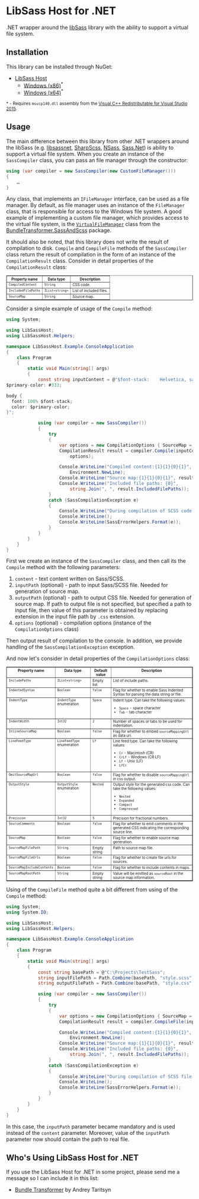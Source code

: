 # LibSass Host for .NET

.NET wrapper around the [libSass](http://sass-lang.com/libsass) library with the ability to support a virtual file system.

## Installation
This library can be installed through NuGet:

 * [LibSass Host](http://nuget.org/packages/LibSassHost/1.0.0-alpha1)
   * [Windows (x86)](http://nuget.org/packages/LibSassHost.Native.win-x86/1.0.0-alpha1)<sup>*</sup>
   * [Windows (x64)](http://nuget.org/packages/LibSassHost.Native.win-x64/1.0.0-alpha1)<sup>*</sup>

<sup>* - Requires `msvcp140.dll` assembly from the [Visual C++ Redistributable for Visual Studio 2015](http://www.microsoft.com/en-us/download/details.aspx?id=48145).<sup>

## Usage
The main difference between this library from other .NET wrappers around the libSass (e.g. [libsassnet](https://github.com/darrenkopp/libsass-net/), [SharpScss](https://github.com/xoofx/SharpScss), [NSass](https://github.com/TBAPI-0KA/NSass), [Sass.Net](http://libsassnet.codeplex.com/)) is ability to support a virtual file system. When you create an instance of the <code title="LibSassHost.SassCompiler">SassCompiler</code> class, you can pass an file manager through the constructor:

```csharp
using (var compiler = new SassCompiler(new CustomFileManager()))
{
	…
}
```

Any class, that implements an <code title="LibSassHost.IFileManager">IFileManager</code> interface, can be used as a file manager. By default, as file manager uses an instance of the <code title="LibSassHost.FileManager">FileManager</code> class, that is responsible for access to the Windows file system. A good example of implementing a custom file manager, which provides access to the virtual file system, is the <a href="https://bundletransformer.codeplex.com/SourceControl/latest#BundleTransformer.SassAndScss/Internal/VirtualFileManager.cs" target="_blank"><code title="BundleTransformer.SassAndScss.Internal.VirtualFileManager">VirtualFileManager</code></a> class from the <a href="http://nuget.org/packages/BundleTransformer.SassAndScss" target="_blank">BundleTransformer.SassAndScss</a> package.

It should also be noted, that this library does not write the result of compilation to disk. `Compile` and `CompileFile` methods of the <code title="LibSassHost.SassCompiler">SassCompiler</code> class return the result of compilation in the form of an instance of the <code title="LibSassHost.CompilationResult">CompilationResult</code> class. Consider in detail properties of the <code title="LibSassHost.CompilationResult">CompilationResult</code> class:

<table border="1" style="font-size: 0.7em">
	<thead>
		<tr valign="top">
			<th>Property name</th>
			<th>Data&nbsp;type</th>
			<th>Description</th>
		</tr>
	</thead>
	<tbody>
		<tr valign="top">
			<td><code>CompiledContent</code></td>
			<td><code title="System.String">String</code></td>
			<td>CSS code.</td>
		</tr>
		<tr valign="top">
			<td><code>IncludedFilePaths</code></td>
			<td><code title="System.Collections.Generic.IList&lt;string&gt;">IList&lt;string&gt;</code></td>
			<td>List of included files.</td>
		</tr>
		<tr valign="top">
			<td><code>SourceMap</code></td>
			<td><code title="System.String">String</code></td>
			<td>Source map.</td>
		</tr>
	</tbody>
</table>

Consider a simple example of usage of the `Compile` method:

```csharp
using System;

using LibSassHost;
using LibSassHost.Helpers;

namespace LibSassHost.Example.ConsoleApplication
{
	class Program
	{
		static void Main(string[] args)
		{
			const string inputContent = @"$font-stack:    Helvetica, sans-serif;
$primary-color: #333;

body {
  font: 100% $font-stack;
  color: $primary-color;
}";

			using (var compiler = new SassCompiler())
			{
				try
				{
					var options = new CompilationOptions { SourceMap = true };
					CompilationResult result = compiler.Compile(inputContent, "input.scss", "output.css",
						options);

					Console.WriteLine("Compiled content:{1}{1}{0}{1}", result.CompiledContent,
						Environment.NewLine);
					Console.WriteLine("Source map:{1}{1}{0}{1}", result.SourceMap, Environment.NewLine);
					Console.WriteLine("Included file paths: {0}", 
						string.Join(", ", result.IncludedFilePaths));
				}
				catch (SassСompilationException e)
				{
					Console.WriteLine("During compilation of SCSS code an error occurred. See details:");
					Console.WriteLine();
					Console.WriteLine(SassErrorHelpers.Format(e));
				}
			}
		}
	}
}
```

First we create an instance of the <code title="LibSassHost.SassCompiler">SassCompiler</code> class, and then call its the `Compile` method with the following parameters:

 1. `content` - text content written on Sass/SCSS.
 2. `inputPath` (optional) - path to input Sass/SCSS file. Needed for generation of source map.
 3. `outputPath` (optional) - path to output CSS file. Needed for generation of source map. If path to output file is not specified, but specified a path to input file, then value of this parameter is obtained by replacing extension in the input file path by `.css` extension.
 4. `options` (optional) - compilation options (instance of the <code title="LibSassHost.CompilationOptions">CompilationOptions</code> class)

Then output result of compilation to the console. In addition, we provide handling of the <code title="LibSassHost.SassСompilationException">SassСompilationException</code> exception.

And now let's consider in detail properties of the <code title="LibSassHost.CompilationOptions">CompilationOptions</code> class:

<table border="1" style="font-size: 0.7em">
	<thead>
		<tr valign="top">
			<th>Property name</th>
			<th>Data&nbsp;type</th>
			<th>Default value</th>
			<th>Description</th>
		</tr>
	</thead>
	<tbody>
		<tr valign="top">
			<td><code>IncludePaths</code></td>
			<td><code title="System.Collections.Generic.IList&lt;string&gt;">IList&lt;string&gt;</code></td>
			<td>Empty list</td>
			<td>List of include paths.</td>
		</tr>
		<tr valign="top">
			<td><code>IndentedSyntax</code></td>
			<td><code title="System.Boolean">Boolean</code></td>
			<td><code>false</code></td>
			<td>Flag for whether to enable Sass Indented Syntax for parsing the data string or file.</td>
		</tr>
		<tr valign="top">
			<td><code>IndentType</code></td>
			<td><code title="LibSassHost.IndentType">IndentType</code> enumeration</td>
			<td><code>Space</code></td>
			<td>Indent type. Can take the following values:
				<ul>
					<li><code>Space</code> - space character</li>
					<li><code>Tab</code> - tab character</li>
				</ul>
			</td>
		</tr>
		<tr valign="top">
			<td><code>IndentWidth</code></td>
			<td><code title="System.Int32">Int32</code></td>
			<td><code>2</code></td>
			<td>Number of spaces or tabs to be used for indentation.</td>
		</tr>
		<tr valign="top">
			<td><code>InlineSourceMap</code></td>
			<td><code title="System.Boolean">Boolean</code></td>
			<td><code>false</code></td>
			<td>Flag for whether to embed <code>sourceMappingUrl</code> as data uri.</td>
		</tr>
		<tr valign="top">
			<td><code>LineFeedType</code></td>
			<td><code title="LibSassHost.LineFeedType">LineFeedType</code> enumeration</td>
			<td><code>Lf</code></td>
			<td>Line feed type. Can take the following values:
				<ul>
					<li><code>Cr</code> - Macintosh (CR)</li>
					<li><code>CrLf</code> - Windows (CR LF)</li>
					<li><code>Lf</code> - Unix (LF)</li>
					<li><code>LfCr</code></li>
				</ul>
			</td>
		</tr>
		<tr valign="top">
			<td><code>OmitSourceMapUrl</code></td>
			<td><code title="System.Boolean">Boolean</code></td>
			<td><code>false</code></td>
			<td>Flag for whether to disable <code>sourceMappingUrl</code> in css output.</td>
		</tr>
		<tr valign="top">
			<td><code>OutputStyle</code></td>
			<td><code title="LibSassHost.OutputStyle">OutputStyle</code> enumeration</td>
			<td><code>Nested</code></td>
			<td>Output style for the generated css code. Can take the following values:
				<ul>
					<li><code>Nested</code></li>
					<li><code>Expanded</code></li>
					<li><code>Compact</code></li>
					<li><code>Compressed</code></li>
				</ul>
			</td>
		</tr>
		<tr valign="top">
			<td><code>Precision</code></td>
			<td><code title="System.Int32">Int32</code></td>
			<td><code>5</code></td>
			<td>Precision for fractional numbers.</td>
		</tr>
		<tr valign="top">
			<td><code>SourceComments</code></td>
			<td><code title="System.Boolean">Boolean</code></td>
			<td><code>false</code></td>
			<td>Flag for whether to emit comments in the generated CSS indicating the corresponding source line.</td>
		</tr>
		<tr valign="top">
			<td><code>SourceMap</code></td>
			<td><code title="System.Boolean">Boolean</code></td>
			<td><code>false</code></td>
			<td>Flag for whether to enable source map generation.</td>
		</tr>
		<tr valign="top">
			<td><code>SourceMapFilePath</code></td>
			<td><code title="System.String">String</code></td>
			<td>Empty string</td>
			<td>Path to source map file.</td>
		</tr>
		<tr valign="top">
			<td><code>SourceMapFileUrls</code></td>
			<td><code title="System.Boolean">Boolean</code></td>
			<td><code>false</code></td>
			<td>Flag for whether to create file urls for sources.</td>
		</tr>
		<tr valign="top">
			<td><code>SourceMapIncludeContents</code></td>
			<td><code title="System.Boolean">Boolean</code></td>
			<td><code>false</code></td>
			<td>Flag for whether to include contents in maps.</td>
		</tr>
		<tr valign="top">
			<td><code>SourceMapRootPath</code></td>
			<td><code title="System.String">String</code></td>
			<td>Empty string</td>
			<td>Value will be emitted as <code>sourceRoot</code> in the source map information.</td>
		</tr>
	</tbody>
</table>

Using of the `CompileFile` method quite a bit different from using of the `Compile` method:

```csharp
using System;
using System.IO;

using LibSassHost;
using LibSassHost.Helpers;

namespace LibSassHost.Example.ConsoleApplication
{
	class Program
	{
		static void Main(string[] args)
		{
			const string basePath = @"C:\Projects\TestSass";
			string inputFilePath = Path.Combine(basePath, "style.scss");
			string outputFilePath = Path.Combine(basePath, "style.css");

			using (var compiler = new SassCompiler())
			{
				try
				{
					var options = new CompilationOptions { SourceMap = true };
					CompilationResult result = compiler.CompileFile(inputFilePath, outputFilePath, options);

					Console.WriteLine("Compiled content:{1}{1}{0}{1}", result.CompiledContent,
						Environment.NewLine);
					Console.WriteLine("Source map:{1}{1}{0}{1}", result.SourceMap, Environment.NewLine);
					Console.WriteLine("Included file paths: {0}",
						string.Join(", ", result.IncludedFilePaths));
				}
				catch (SassСompilationException e)
				{
					Console.WriteLine("During compilation of SCSS file an error occurred. See details:");
					Console.WriteLine();
					Console.WriteLine(SassErrorHelpers.Format(e));
				}
			}
		}
	}
}
```

In this case, the `inputPath` parameter became mandatory and is used instead of the `content` parameter. Moreover, value of the `inputPath` parameter now should contain the path to real file.


## Who's Using LibSass Host for .NET
If you use the LibSass Host for .NET in some project, please send me a message so I can include it in this list:

 * [Bundle Transformer](http://bundletransformer.codeplex.com/) by Andrey Taritsyn
